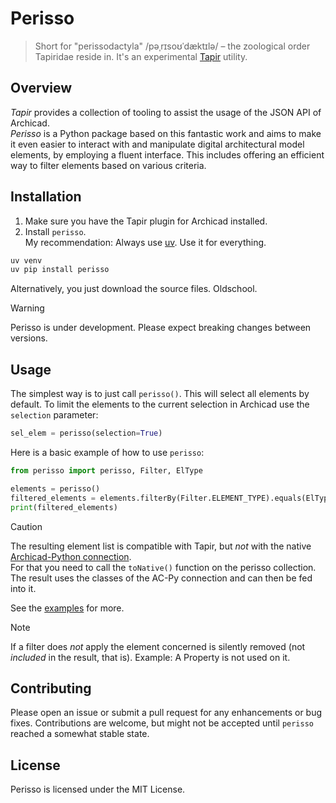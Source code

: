 # Perisso
> Short for "perissodactyla" /pəˌrɪsoʊˈdæktɪlə/ – the zoological order Tapiridae reside in.
> It's an experimental [Tapir](https://github.com/ENZYME-APD/tapir-archicad-automation) utility.  


## Overview
_Tapir_ provides a collection of tooling to assist the usage of the JSON API of Archicad.  
_Perisso_ is a Python package based on this fantastic work and aims to make it even easier to interact with and manipulate digital architectural model elements, by employing a fluent interface. This includes offering an efficient way to filter elements based on various criteria.


## Installation

1. Make sure you have the Tapir plugin for Archicad installed.
2. Install `perisso`.  
My recommendation: Always use [uv](https://docs.astral.sh/uv/). Use it for everything.

```bash
uv venv
uv pip install perisso
```

Alternatively, you just download the source files. Oldschool.


> [!WARNING]  
> Perisso is under development. Please expect breaking changes between versions.


## Usage

The simplest way is to just call `perisso()`. This will select all elements by default. To limit the elements to the current selection in Archicad use the `selection` parameter:
```python
sel_elem = perisso(selection=True)
```

Here is a basic example of how to use `perisso`:

```python
from perisso import perisso, Filter, ElType

elements = perisso()
filtered_elements = elements.filterBy(Filter.ELEMENT_TYPE).equals(ElType.COLUMN).get()
print(filtered_elements)
```

> [!CAUTION]
> The resulting element list is compatible with Tapir, but _not_ with the native [Archicad-Python connection](https://pypi.org/project/archicad/).  
For that you need to call the `toNative()` function on the perisso collection. The result uses the classes of the AC-Py connection and can then be fed into it.


See the [examples](https://github.com/runxel/perisso/tree/main/examples) for more.


> [!NOTE]  
> If a filter does _not_ apply the element concerned is silently removed (not _included_ in the result, that is). Example: A Property is not used on it.


## Contributing

Please open an issue or submit a pull request for any enhancements or bug fixes. Contributions are welcome, but might not be accepted until `perisso` reached a somewhat stable state.


## License

Perisso is licensed under the MIT License.
